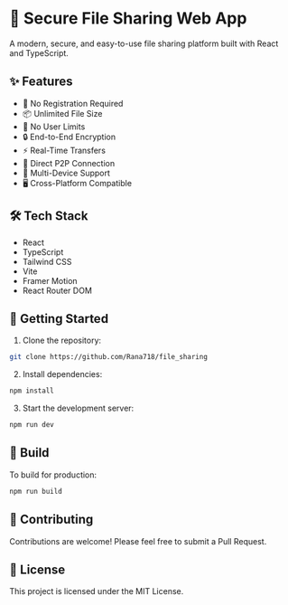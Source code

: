 # 🚀 Secure File Sharing Web App

A modern, secure, and easy-to-use file sharing platform built with React and TypeScript.

## ✨ Features

- 📝 No Registration Required
- 📦 Unlimited File Size
- 👥 No User Limits
- 🔒 End-to-End Encryption
- ⚡ Real-Time Transfers
- 🔗 Direct P2P Connection
- 📱 Multi-Device Support
- 🖥️ Cross-Platform Compatible

## 🛠️ Tech Stack

- React
- TypeScript
- Tailwind CSS
- Vite
- Framer Motion
- React Router DOM

## 🚀 Getting Started

1. Clone the repository:
```bash
git clone https://github.com/Rana718/file_sharing
```

2. Install dependencies:
```bash
npm install
```

3. Start the development server:
```bash
npm run dev
```

## 🔧 Build

To build for production:
```bash
npm run build
```

## 🤝 Contributing

Contributions are welcome! Please feel free to submit a Pull Request.

## 📄 License

This project is licensed under the MIT License.
